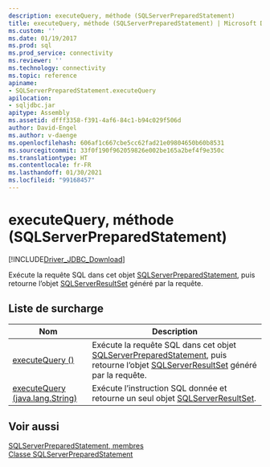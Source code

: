 ```yaml
---
description: executeQuery, méthode (SQLServerPreparedStatement)
title: executeQuery, méthode (SQLServerPreparedStatement) | Microsoft Docs
ms.custom: ''
ms.date: 01/19/2017
ms.prod: sql
ms.prod_service: connectivity
ms.reviewer: ''
ms.technology: connectivity
ms.topic: reference
apiname:
- SQLServerPreparedStatement.executeQuery
apilocation:
- sqljdbc.jar
apitype: Assembly
ms.assetid: dfff3358-f391-4af6-84c1-b94c029f506d
author: David-Engel
ms.author: v-daenge
ms.openlocfilehash: 606af1c667cbe5cc62fad21e09804650b60b8531
ms.sourcegitcommit: 33f0f190f962059826e002be165a2bef4f9e350c
ms.translationtype: HT
ms.contentlocale: fr-FR
ms.lasthandoff: 01/30/2021
ms.locfileid: "99168457"
---
```

# <a name="executequery-method-sqlserverpreparedstatement"></a>executeQuery, méthode (SQLServerPreparedStatement)
[!INCLUDE[Driver_JDBC_Download](../../../includes/driver_jdbc_download.md)]

  Exécute la requête SQL dans cet objet [SQLServerPreparedStatement](../../../connect/jdbc/reference/sqlserverpreparedstatement-class.md), puis retourne l’objet [SQLServerResultSet](../../../connect/jdbc/reference/sqlserverresultset-class.md) généré par la requête.  
  
## <a name="overload-list"></a>Liste de surcharge  
  
|Nom|Description|  
|----------|-----------------|  
|[executeQuery ()](../../../connect/jdbc/reference/executequery-method.md)|Exécute la requête SQL dans cet objet [SQLServerPreparedStatement](../../../connect/jdbc/reference/sqlserverpreparedstatement-class.md), puis retourne l’objet [SQLServerResultSet](../../../connect/jdbc/reference/sqlserverresultset-class.md) généré par la requête.|  
|[executeQuery (java.lang.String)](../../../connect/jdbc/reference/executequery-method-java-lang-string.md)|Exécute l’instruction SQL donnée et retourne un seul objet [SQLServerResultSet](../../../connect/jdbc/reference/sqlserverresultset-class.md).|  
  
## <a name="see-also"></a>Voir aussi  
 [SQLServerPreparedStatement, membres](../../../connect/jdbc/reference/sqlserverpreparedstatement-members.md)   
 [Classe SQLServerPreparedStatement](../../../connect/jdbc/reference/sqlserverpreparedstatement-class.md)  
  
  
